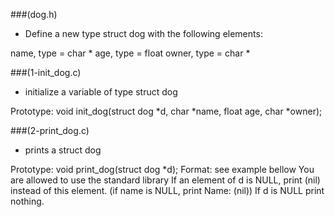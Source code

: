 ###(dog.h)

- Define a new type struct dog with the following elements:

name, type = char *
age, type = float
owner, type = char *


###(1-init_dog.c)

- initialize a variable of type struct dog

Prototype: void init_dog(struct dog *d, char *name, float age, char *owner);


###(2-print_dog.c)

-  prints a struct dog

Prototype: void print_dog(struct dog *d);
Format: see example bellow
You are allowed to use the standard library
If an element of d is NULL, print (nil) instead of this element. (if name is NULL, print Name: (nil))
If d is NULL print nothing.
